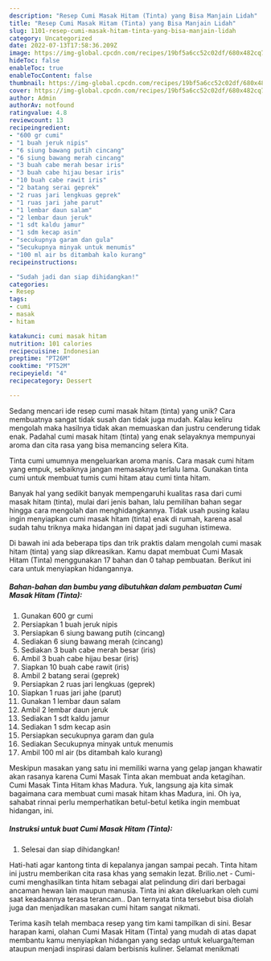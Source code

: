 ```yaml
---
description: "Resep Cumi Masak Hitam (Tinta) yang Bisa Manjain Lidah"
title: "Resep Cumi Masak Hitam (Tinta) yang Bisa Manjain Lidah"
slug: 1101-resep-cumi-masak-hitam-tinta-yang-bisa-manjain-lidah
category: Uncategorized
date: 2022-07-13T17:58:36.209Z
image: https://img-global.cpcdn.com/recipes/19bf5a6cc52c02df/680x482cq70/cumi-masak-hitam-tinta-foto-resep-utama.jpg
hideToc: false
enableToc: true
enableTocContent: false
thumbnail: https://img-global.cpcdn.com/recipes/19bf5a6cc52c02df/680x482cq70/cumi-masak-hitam-tinta-foto-resep-utama.jpg
cover: https://img-global.cpcdn.com/recipes/19bf5a6cc52c02df/680x482cq70/cumi-masak-hitam-tinta-foto-resep-utama.jpg
author: Admin
authorAv: notfound
ratingvalue: 4.8
reviewcount: 13
recipeingredient:
- "600 gr cumi"
- "1 buah jeruk nipis"
- "6 siung bawang putih cincang"
- "6 siung bawang merah cincang"
- "3 buah cabe merah besar iris"
- "3 buah cabe hijau besar iris"
- "10 buah cabe rawit iris"
- "2 batang serai geprek"
- "2 ruas jari lengkuas geprek"
- "1 ruas jari jahe parut"
- "1 lembar daun salam"
- "2 lembar daun jeruk"
- "1 sdt kaldu jamur"
- "1 sdm kecap asin"
- "secukupnya garam dan gula"
- "Secukupnya minyak untuk menumis"
- "100 ml air bs ditambah kalo kurang"
recipeinstructions:

- "Sudah jadi dan siap dihidangkan!"
categories:
- Resep
tags:
- cumi
- masak
- hitam

katakunci: cumi masak hitam 
nutrition: 101 calories
recipecuisine: Indonesian
preptime: "PT26M"
cooktime: "PT52M"
recipeyield: "4"
recipecategory: Dessert

---
```





Sedang mencari ide resep cumi masak hitam (tinta) yang unik? Cara membuatnya sangat tidak susah dan tidak juga mudah. Kalau keliru mengolah maka hasilnya tidak akan memuaskan dan justru cenderung tidak enak. Padahal cumi masak hitam (tinta) yang enak selayaknya mempunyai aroma dan cita rasa yang bisa memancing selera Kita.





Tinta cumi umumnya mengeluarkan aroma manis. Cara masak cumi hitam yang empuk, sebaiknya jangan memasaknya terlalu lama. Gunakan tinta cumi untuk membuat tumis cumi hitam atau cumi tinta hitam.

Banyak hal yang sedikit banyak mempengaruhi kualitas rasa dari cumi masak hitam (tinta), mulai dari jenis bahan, lalu pemilihan bahan segar hingga cara mengolah dan menghidangkannya. Tidak usah pusing kalau ingin menyiapkan cumi masak hitam (tinta) enak di rumah, karena asal sudah tahu triknya maka hidangan ini dapat jadi suguhan istimewa.






Di bawah ini ada beberapa tips dan trik praktis dalam mengolah cumi masak hitam (tinta) yang siap dikreasikan. Kamu dapat membuat Cumi Masak Hitam (Tinta) menggunakan 17 bahan dan 0 tahap pembuatan. Berikut ini cara untuk menyiapkan hidangannya.

<!--inarticleads1-->

##### Bahan-bahan dan bumbu yang dibutuhkan dalam pembuatan Cumi Masak Hitam (Tinta):

1. Gunakan 600 gr cumi
1. Persiapkan 1 buah jeruk nipis
1. Persiapkan 6 siung bawang putih (cincang)
1. Sediakan 6 siung bawang merah (cincang)
1. Sediakan 3 buah cabe merah besar (iris)
1. Ambil 3 buah cabe hijau besar (iris)
1. Siapkan 10 buah cabe rawit (iris)
1. Ambil 2 batang serai (geprek)
1. Persiapkan 2 ruas jari lengkuas (geprek)
1. Siapkan 1 ruas jari jahe (parut)
1. Gunakan 1 lembar daun salam
1. Ambil 2 lembar daun jeruk
1. Sediakan 1 sdt kaldu jamur
1. Sediakan 1 sdm kecap asin
1. Persiapkan secukupnya garam dan gula
1. Sediakan Secukupnya minyak untuk menumis
1. Ambil 100 ml air (bs ditambah kalo kurang)


Meskipun masakan yang satu ini memiliki warna yang gelap jangan khawatir akan rasanya karena Cumi Masak Tinta akan membuat anda ketagihan. Cumi Masak Tinta Hitam khas Madura. Yuk, langsung aja kita simak bagaimana cara membuat cumi masak hitam khas Madura, ini. Oh iya, sahabat rinnai perlu memperhatikan betul-betul ketika ingin membuat hidangan, ini. 

<!--inarticleads2-->

##### Instruksi untuk buat Cumi Masak Hitam (Tinta):


1. Selesai dan siap dihidangkan!

Hati-hati agar kantong tinta di kepalanya jangan sampai pecah. Tinta hitam ini justru memberikan cita rasa khas yang semakin lezat. Brilio.net - Cumi-cumi menghasilkan tinta hitam sebagai alat pelindung diri dari berbagai ancaman hewan lain maupun manusia. Tinta ini akan dikeluarkan oleh cumi saat keadaannya terasa terancam.. Dan ternyata tinta tersebut bisa diolah juga dan menjadikan masakan cumi hitam sangat nikmati. 

Terima kasih telah membaca resep yang tim kami tampilkan di sini. Besar harapan kami, olahan Cumi Masak Hitam (Tinta) yang mudah di atas dapat membantu kamu menyiapkan hidangan yang sedap untuk keluarga/teman ataupun menjadi inspirasi dalam berbisnis kuliner. Selamat menikmati
